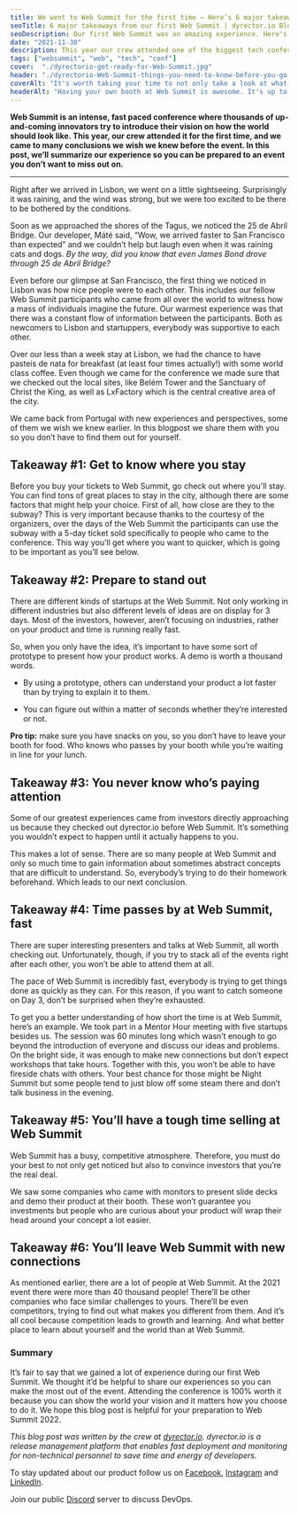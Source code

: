 ```yaml
---
title: We went to Web Summit for the first time – Here’s 6 major takeaways you need to know before you buy your tickets
seoTitle: 6 major takeaways from our first Web Summit | dyrector.io Blog
seoDescription: Our first Web Summit was an amazing experience. Here's what we learned so you can impress investors with your idea in the next event.
date: "2021-11-30"
description: This year our crew attended one of the biggest tech conferences of the world, Web Summit for the first time to show investors how the dyrector.io release management platform can help software developer companies work more efficiently. In this post, we’ll summarize our experience so you can be prepared to an event you don’t want to miss out on.
tags: ["websummit", "web", "tech", "conf"]
cover:  "./dyrectorio-get-ready-for-Web-Summit.jpg"
header: "./dyrectorio-Web-Summit-things-you-need-to-know-before-you-go.jpg"
coverAlt: "It's worth taking your time to not only take a look at what to expect from Lisbon when you attend Web Summit but also to discover the city itself."
headerAlt: "Having your own booth at Web Summit is awesome. It's up to you what kind of equipment and tools you bring to present or demo your idea."
---
```


**Web Summit is an intense, fast paced conference where thousands of up-and-coming innovators try to introduce their vision on how the world should look like. This year, our crew attended it for the first time, and we came to many conclusions we wish we knew before the event. In this post, we’ll summarize our experience so you can be prepared to an event you don’t want to miss out on.**

***

Right after we arrived in Lisbon, we went on a little sightseeing. Surprisingly it was raining, and the wind was strong, but we were too excited to be there to be bothered by the conditions.

Soon as we approached the shores of the Tagus, we noticed the 25 de Abril Bridge. Our developer, Máté said, “Wow, we arrived faster to San Francisco than expected” and we couldn’t help but laugh even when it was raining cats and dogs. *By the way, did you know that even James Bond drove through 25 de Abril Bridge?*

Even before our glimpse at San Francisco, the first thing we noticed in Lisbon was how nice people were to each other. This includes our fellow Web Summit participants who came from all over the world to witness how a mass of individuals imagine the future. Our warmest experience was that there was a constant flow of information between the participants. Both as newcomers to Lisbon and startuppers, everybody was supportive to each other.

Over our less than a week stay at Lisbon, we had the chance to have pasteis de nata for breakfast (at least four times actually!) with some world class coffee. Even though we came for the conference we made sure that we checked out the local sites, like Belém Tower and the Sanctuary of Christ the King, as well as LxFactory which is the central creative area of the city.

We came back from Portugal with new experiences and perspectives, some of them we wish we knew earlier. In this blogpost we share them with you so you don’t have to find them out for yourself.

## Takeaway #1: Get to know where you stay

Before you buy your tickets to Web Summit, go check out where you'll stay. You can find tons of great places to stay in the city, although there are some factors that might help your choice. First of all, how close are they to the subway? This is very important because thanks to the courtesy of the organizers, over the days of the Web Summit the participants can use the subway with a 5-day ticket sold specifically to people who came to the conference. This way you’ll get where you want to quicker, which is going to be important as you’ll see below.

## Takeaway #2: Prepare to stand out

There are different kinds of startups at the Web Summit. Not only working in different industries but also different levels of ideas are on display for 3 days. Most of the investors, however, aren’t focusing on industries, rather on your product and time is running really fast.

So, when you only have the idea, it’s important to have some sort of prototype to present how your product works. A demo is worth a thousand words.

- By using a prototype, others can understand your product a lot faster than by trying to explain it to them.

- You can figure out within a matter of seconds whether they’re interested or not.

**Pro tip:** make sure you have snacks on you, so you don’t have to leave your booth for food. Who knows who passes by your booth while you’re waiting in line for your lunch.

## Takeaway #3: You never know who’s paying attention

Some of our greatest experiences came from investors directly approaching us because they checked out dyrector.io before Web Summit. It’s something you wouldn’t expect to happen until it actually happens to you.

This makes a lot of sense. There are so many people at Web Summit and only so much time to gain information about sometimes abstract concepts that are difficult to understand. So, everybody’s trying to do their homework beforehand. Which leads to our next conclusion.

## Takeaway #4: Time passes by at Web Summit, fast

There are super interesting presenters and talks at Web Summit, all worth checking out. Unfortunately, though, if you try to stack all of the events right after each other, you won’t be able to attend them at all.

The pace of Web Summit is incredibly fast, everybody is trying to get things done as quickly as they can. For this reason, if you want to catch someone on Day 3, don’t be surprised when they’re exhausted.

To get you a better understanding of how short the time is at Web Summit, here’s an example. We took part in a Mentor Hour meeting with five startups besides us. The session was 60 minutes long which wasn’t enough to go beyond the introduction of everyone and discuss our ideas and problems. On the bright side, it was enough to make new connections but don’t expect workshops that take hours. Together with this, you won’t be able to have fireside chats with others. Your best chance for those might be Night Summit but some people tend to just blow off some steam there and don’t talk business in the evening.

## Takeaway #5: You’ll have a tough time selling at Web Summit

Web Summit has a busy, competitive atmosphere. Therefore, you must do your best to not only get noticed but also to convince investors that you’re the real deal.

We saw some companies who came with monitors to present slide decks and demo their product at their booth. These won’t guarantee you investments but people who are curious about your product will wrap their head around your concept a lot easier.

## Takeaway #6: You’ll leave Web Summit with new connections

As mentioned earlier, there are a lot of people at Web Summit. At the 2021 event there were more than 40 thousand people! There’ll be other companies who face similar challenges to yours. There’ll be even competitors, trying to find out what makes you different from them. And it’s all cool because competition leads to growth and learning. And what better place to learn about yourself and the world than at Web Summit.

### Summary

It’s fair to say that we gained a lot of experience during our first Web Summit. We thought it’d be helpful to share our experiences so you can make the most out of the event. Attending the conference is 100% worth it because you can show the world your vision and it matters how you choose to do it. We hope this blog post is helpful for your preparation to Web Summit 2022.

*This blog post was written by the crew at [dyrector.io](https://dyrector.io). dyrector.io is a release management platform that enables fast deployment and monitoring for non-technical personnel to save time and energy of developers.*

To stay updated about our product follow us on [Facebook](https://www.facebook.com/dyrectorio), [Instagram](https://www.instagram.com/dyrectorio/) and [LinkedIn](https://www.linkedin.com/company/dyrectorio/).

Join our public [Discord](https://discord.gg/hMyT9cbYFD) server to discuss DevOps.